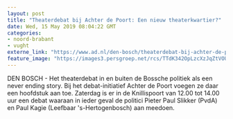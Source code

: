 ```yaml
---
layout: post
title: "Theaterdebat bij Achter de Poort: Een nieuw theaterkwartier?"
date: Wed, 15 May 2019 08:04:22 GMT
categories: 
- noord-brabant 
- vught 
externe_link: "https://www.ad.nl/den-bosch/theaterdebat-bij-achter-de-poort-een-nieuw-theaterkwartier~a58e94fd/"
feature_image: "https://images3.persgroep.net/rcs/TTdK342OpLzcXzJqZtVOUHmuZcA/diocontent/143489824/_fitwidth/400/?appId=21791a8992982cd8da851550a453bd7f&quality=0.7"
---
```


DEN BOSCH - Het theaterdebat in en buiten de Bossche politiek als een never ending story. Bij het debat-initiatief Achter de Poort voegen ze daar een hoofdstuk aan toe. Zaterdag is er in de Knillispoort van 12.00 tot 14.00 uur een debat waaraan in ieder geval de politici Pieter Paul Slikker (PvdA) en Paul Kagie (Leefbaar 's-Hertogenbosch) aan meedoen.
